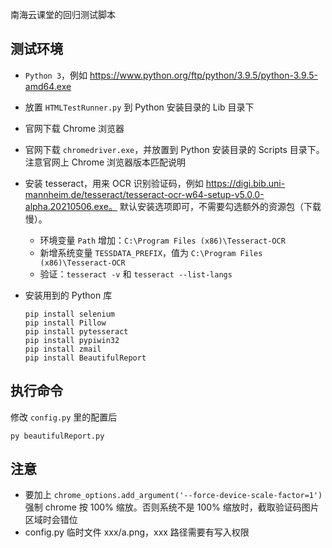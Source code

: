 南海云课堂的回归测试脚本  
  
## 测试环境
- `Python 3`，例如 https://www.python.org/ftp/python/3.9.5/python-3.9.5-amd64.exe
- 放置 `HTMLTestRunner.py` 到 Python 安装目录的 Lib 目录下
    
- 官网下载 Chrome 浏览器
- 官网下载 `chromedriver.exe`，并放置到 Python 安装目录的 Scripts 目录下。注意官网上 Chrome 浏览器版本匹配说明
- 安装 tesseract，用来 OCR 识别验证码，例如 https://digi.bib.uni-mannheim.de/tesseract/tesseract-ocr-w64-setup-v5.0.0-alpha.20210506.exe。 默认安装选项即可，不需要勾选额外的资源包（下载慢）。
    - 环境变量 `Path` 增加：`C:\Program Files (x86)\Tesseract-OCR`
    - 新增系统变量 `TESSDATA_PREFIX`，值为 `C:\Program Files (x86)\Tesseract-OCR`
    - 验证：`tesseract -v` 和 `tesseract --list-langs`

- 安装用到的 Python 库  
    ```
    pip install selenium
    pip install Pillow
    pip install pytesseract
    pip install pypiwin32
    pip install zmail
    pip install BeautifulReport
    ```
## 执行命令
修改 `config.py` 里的配置后  
```
py beautifulReport.py
```

## 注意
- 要加上 `chrome_options.add_argument('--force-device-scale-factor=1')` 强制 chrome 按 100% 缩放。否则系统不是 100% 缩放时，截取验证码图片区域时会错位
- config.py 临时文件 xxx/a.png，xxx 路径需要有写入权限
